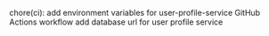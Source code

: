 chore(ci): add environment variables for user-profile-service GitHub Actions workflow
add database url for user profile service
